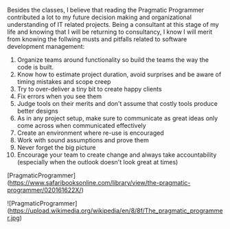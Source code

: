 Besides the classes, I believe that reading the Pragmatic Programmer contributed a lot to my future decision making 
and organizational understanding of IT related projects. Being a consultant at this stage of my life
and knowing that I will be returning to consultancy, I know I will merit from knowing the follwing musts and pitfalls
related to software development management:

1. Organize teams around functionality so build the teams the way the code is built.
2. Know how to estimate project duration, avoid surprises and be aware of timing mistakes and scope creep
3. Try to over-deliver a tiny bit to create happy clients
4. Fix errors when you see them
5. Judge tools on their merits and don't assume that costly tools produce better designs 
6. As in any project setup, make sure to communicate as great ideas only come across when communicated effectively
7. Create an environment where re-use is encouraged
8. Work with sound assumptions and prove them
9. Never forget the big picture
10. Encourage your team to create change and always take accountability (especially when the outlook doesn't look great at times)

[PragmaticProgrammer] (https://www.safaribooksonline.com/library/view/the-pragmatic-programmer/020161622X/)

![PragmaticProgrammer] (https://upload.wikimedia.org/wikipedia/en/8/8f/The_pragmatic_programmer.jpg)

